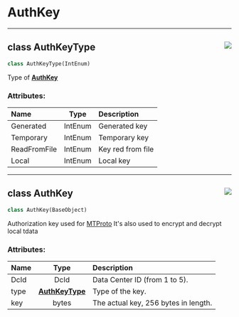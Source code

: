 <!-- vim: syntax=Markdown -->

# AuthKey

<a id="td.auth.AuthKeyType"></a>


---
## <span class="highlight"><span class="k">class </span></span><span class="highlight"><span class="nc">AuthKeyType</span></span><a href="https://github.com/thedemons/opentele/blob/a51027bc68365c929518d1b8e203f444dbfba4fa/src/td/auth.py#L11"><img align="right" style="float:right;" src="https://img.shields.io/badge/view-source-green"></a>

```python
class AuthKeyType(IntEnum)
```

Type of <a class="codehl codehl_obj" href="authkey.md#class-authkey"><b>AuthKey</b></a><br>
<h3>Attributes:</h3>

| Name | Type | Description |
| :--- | :--: | :---------- |
| <span class="highlight"><span class="n">Generated</span></span> | <span class="highlight"><span class="nc">IntEnum</span></span> | Generated key |
| <span class="highlight"><span class="n">Temporary</span></span> | <span class="highlight"><span class="nc">IntEnum</span></span> | Temporary key |
| <span class="highlight"><span class="n">ReadFromFile</span></span> | <span class="highlight"><span class="nc">IntEnum</span></span> | Key red from file |
| <span class="highlight"><span class="n">Local</span></span> | <span class="highlight"><span class="nc">IntEnum</span></span> | Local key |



<a id="td.auth.AuthKey"></a>


---
## <span class="highlight"><span class="k">class </span></span><span class="highlight"><span class="nc">AuthKey</span></span><a href="https://github.com/thedemons/opentele/blob/a51027bc68365c929518d1b8e203f444dbfba4fa/src/td/auth.py#L33"><img align="right" style="float:right;" src="https://img.shields.io/badge/view-source-green"></a>

```python
class AuthKey(BaseObject)
```

Authorization key used for [MTProto](https://core.telegram.org/mtproto)
It's also used to encrypt and decrypt local tdata<br>
<h3>Attributes:</h3>

| Name | Type | Description |
| :--- | :--: | :---------- |
| <span class="highlight"><span class="nc">DcId</span></span> | <span class="highlight"><span class="nc">DcId</span></span> | Data Center ID (from 1 to 5). |
| <span class="highlight"><span class="bp">type</span></span> | <a class="codehl codehl_obj" href="authkey.md#class-authkeytype"><b>AuthKeyType</b></a> | Type of the key. |
| <span class="highlight"><span class="n">key</span></span> | <span class="highlight"><span class="bp">bytes</span></span> | The actual key, 256 <span class="highlight"><span class="bp">bytes</span></span> in length. |



